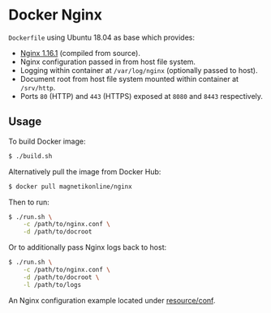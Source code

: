 # Docker Nginx
`Dockerfile` using Ubuntu 18.04 as base which provides:
- [Nginx 1.16.1](https://nginx.org/en/CHANGES-1.16) (compiled from source).
- Nginx configuration passed in from host file system.
- Logging within container at `/var/log/nginx` (optionally passed to host).
- Document root from host file system mounted within container at `/srv/http`.
- Ports `80` (HTTP) and `443` (HTTPS) exposed at `8080` and `8443` respectively.

## Usage
To build Docker image:

```sh
$ ./build.sh
```

Alternatively pull the image from Docker Hub:

```sh
$ docker pull magnetikonline/nginx
```

Then to run:

```sh
$ ./run.sh \
	-c /path/to/nginx.conf \
	-d /path/to/docroot
```

Or to additionally pass Nginx logs back to host:

```sh
$ ./run.sh \
	-c /path/to/nginx.conf \
	-d /path/to/docroot \
	-l /path/to/logs
```

An Nginx configuration example located under [resource/conf](resource/conf).
